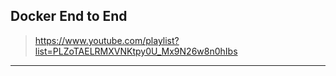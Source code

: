 ## Docker End to End

> https://www.youtube.com/playlist?list=PLZoTAELRMXVNKtpy0U_Mx9N26w8n0hIbs

---